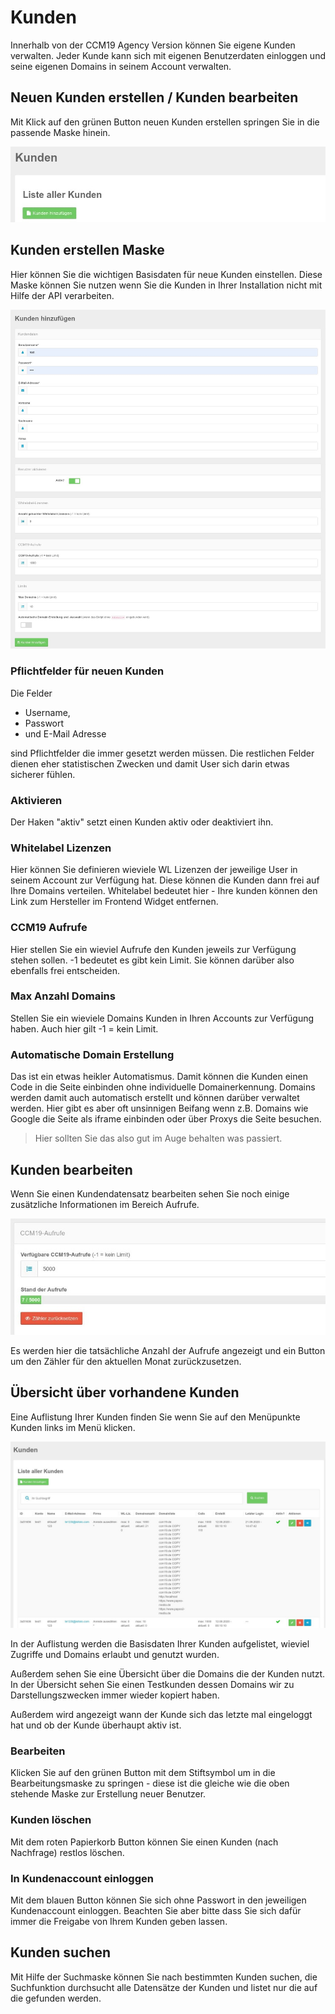 # Kunden

Innerhalb von der CCM19 Agency Version können Sie eigene Kunden verwalten. Jeder Kunde kann sich mit eigenen Benutzerdaten einloggen und seine eigenen Domains in seinem Account verwalten.

## Neuen Kunden erstellen / Kunden bearbeiten

Mit Klick auf den grünen Button neuen Kunden erstellen springen Sie in die passende Maske hinein.



![screenshot-2020.10.01-12_17_23-1601547443774_2](../assets/screenshot-2020.10.01-12_17_23-1601547443774_2-1601552530713.jpg)



## Kunden erstellen Maske

Hier können Sie die wichtigen Basisdaten für neue Kunden einstellen. Diese Maske können Sie nutzen wenn Sie die Kunden in Ihrer Installation nicht mit Hilfe der API verarbeiten.

![screenshot-2020.10.01-12_17_23-1601547443774](../assets/screenshot-2020.10.01-12_17_23-1601547443774.jpg)

### Pflichtfelder für neuen Kunden

Die Felder 

* Username, 
* Passwort 
* und E-Mail Adresse 

sind Pflichtfelder die immer gesetzt werden müssen. Die restlichen Felder dienen eher statistischen Zwecken und damit User sich darin etwas sicherer fühlen.

### Aktivieren

Der Haken "aktiv" setzt einen Kunden aktiv oder deaktiviert ihn.

### Whitelabel Lizenzen

Hier können Sie definieren wieviele WL Lizenzen der jeweilige User in seinem Account zur Verfügung hat. Diese können die Kunden dann frei auf Ihre Domains verteilen. Whitelabel bedeutet hier - Ihre kunden können den Link zum Hersteller im Frontend Widget entfernen.

### CCM19 Aufrufe

Hier stellen Sie ein wieviel Aufrufe den Kunden jeweils zur Verfügung stehen sollen. -1 bedeutet es gibt kein Limit. Sie können darüber also ebenfalls frei entscheiden.

### Max Anzahl Domains

Stellen Sie ein wieviele Domains Kunden in Ihren Accounts zur Verfügung haben. Auch hier gilt -1 = kein Limit.

### Automatische Domain Erstellung

Das ist ein etwas heikler Automatismus. Damit können die Kunden einen Code in die Seite einbinden ohne individuelle Domainerkennung. Domains werden damit auch automatisch erstellt und können darüber verwaltet werden. Hier gibt es aber oft unsinnigen Beifang wenn z.B. Domains wie Google die Seite als iframe einbinden oder über Proxys die Seite besuchen.

> Hier sollten Sie das also gut im Auge behalten was passiert.



## Kunden bearbeiten

Wenn Sie einen Kundendatensatz bearbeiten sehen Sie noch einige zusätzliche Informationen im Bereich Aufrufe.



![screenshot-2020.10.02-15_04_41-1601643881678](../assets/screenshot-2020.10.02-15_04_41-1601643881678.jpg)



Es werden hier die tatsächliche Anzahl der Aufrufe angezeigt und ein Button um den Zähler für den aktuellen Monat zurückzusetzen.



## Übersicht über vorhandene Kunden

Eine Auflistung Ihrer Kunden finden Sie wenn Sie auf den Menüpunkte Kunden links im Menü klicken.

![screenshot-2020.10.01-12_13_49-1601547229455](../assets/screenshot-2020.10.01-12_13_49-1601547229455.jpg)



In der Auflistung werden die Basisdaten Ihrer Kunden aufgelistet, wieviel Zugriffe und Domains erlaubt und genutzt wurden.

Außerdem sehen Sie eine Übersicht über die Domains die der Kunden nutzt. In der Übersicht sehen Sie einen Testkunden dessen Domains wir zu Darstellungszwecken immer wieder kopiert haben.

Außerdem wird angezeigt wann der Kunde sich das letzte mal eingeloggt hat und ob der Kunde überhaupt aktiv ist.

### Bearbeiten

Klicken Sie auf den grünen Button mit dem Stiftsymbol um in die Bearbeitungsmaske zu springen - diese ist die gleiche wie die oben stehende Maske zur Erstellung neuer Benutzer.

### Kunden löschen

Mit dem roten Papierkorb Button können Sie einen Kunden (nach Nachfrage) restlos löschen.

### In Kundenaccount einloggen

Mit dem blauen Button können Sie sich ohne Passwort in den jeweiligen Kundenaccount einloggen. Beachten Sie aber bitte dass Sie sich dafür immer die Freigabe von Ihrem Kunden geben lassen. 

## Kunden suchen

Mit Hilfe der Suchmaske können Sie nach bestimmten Kunden suchen, die Suchfunktion durchsucht alle Datensätze der Kunden und listet nur die auf die gefunden werden.

